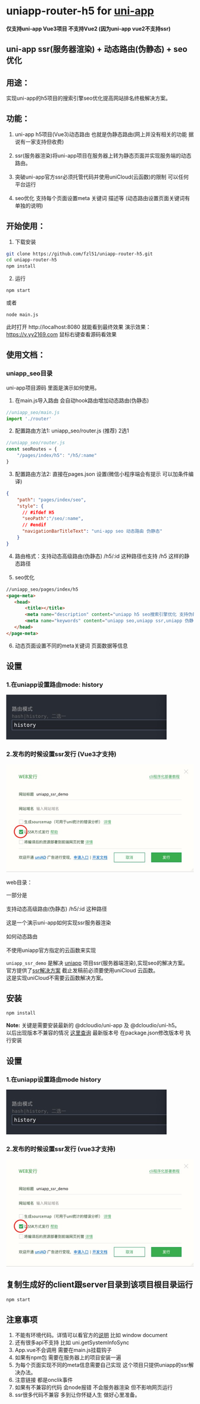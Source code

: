 # uniapp-router-h5  for  <a href="https://uniapp.dcloud.net.cn">uni-app</a>

#### 仅支持uni-app Vue3项目 不支持Vue2 (因为uni-app vue2不支持ssr)

## uni-app ssr(服务器渲染) + 动态路由(伪静态) + seo优化

## 用途：

实现uni-app的h5项目的搜索引擎seo优化提高网站排名终极解决方案。

## 功能：

1. uni-app h5项目(Vue3)动态路由 也就是伪静态路由(网上并没有相关的功能 据说有一家支持但收费)<br><br>
2. ssr(服务器渲染)将uni-app项目在服务器上转为静态页面并实现服务端的动态路由。<br><br>
3. 突破uni-app官方ssr必须托管代码并使用uniCloud(云函数)的限制 可以任何平台运行<br><br>
4. seo优化 支持每个页面设置meta 关键词 描述等 (动态路由设置页面关键词有单独的说明)

## 开始使用：

1. 下载安装

```sh
git clone https://github.com/fzl51/uniapp-router-h5.git
cd uniapp-router-h5
npm install
```

2. 运行

```sh
npm start
```

或者

```sh
node main.js
```

此时打开 http://localhost:8080 就能看到最终效果 演示效果：https://v.yy2169.com 鼠标右键查看源码看效果

## 使用文档：

### uniapp_seo目录

uni-app项目源码 里面是演示如何使用。<br>

1. 在main.js导入路由 会自动hook路由增加动态路由(伪静态)

```js
//uniapp_seo/main.js
import './router'
```

2. 配置路由方法1: uniapp_seo/router.js (推荐) 2选1

```js
//uniapp_seo/router.js
const seoRoutes = {
    "/pages/index/h5": "/h5/:name"
}
```

3. 配置路由方法2: 直接在pages.json 设置(微信小程序端会有提示 可以加条件编译)
```json
{
    "path": "pages/index/seo",
    "style": {
      // #ifdef H5 
      "seoPath":"/seo/:name",
      // #endif 
      "navigationBarTitleText": "uni-app seo 动态路由 伪静态"
    }
}
```

4. 路由格式：支持动态高级路由(伪静态) /h5/:id 这种路径也支持 /h5 这样的静态路径
<br><br>
5. seo优化
 ```html
//uniapp_seo/pages/index/h5
<page-meta>
    <head>
        <title></title>
        <meta name="description" content="uniapp h5 seo搜索引擎优化 支持伪静态" />
        <meta name="keywords" content="uniapp seo,uniapp ssr,uniapp 伪静态" />
    </head>
</page-meta>
```
6. 动态页面设置不同的meta关键词 页面数据等信息 

   
## 设置

### 1.在uniapp设置路由mode:   **history**

<img src="./img/1724013127179.jpg">

### 2.发布的时候设置ssr发行 (**Vue3才支持**)

<img src="./img/1724012956765.jpg">


web目录：

一部分是
<br><br>支持动态高级路由(伪静态) /h5/:id 这种路径<br><br>
这是一个演示uni-app如何实现ssr服务器渲染<br><br>
如何动态路由<br><br>
不使用uniapp官方指定的云函数来实现

`uniapp_ssr_demo` 是解决 [uniapp](https://uniapp.dcloud.net.cn) 项目ssr(服务器端渲染),实现seo的解决方案。
<br>官方提供了[ssr解决方案](https://doc.dcloud.net.cn/uni-app-x/web/ssr.html) 截止发稿前必须要使用uniCloud 云函数。
<br>这是实现uniCloud不需要云函数解决方案。

## 安装

```sh
npm install
```

**Note:** 关键是需要安装最新的 @dcloudio/uni-app 及 @dcloudio/uni-h5。 <br>
以后出现版本不兼容的情况 [这里查询](https://github.com/dcloudio/uni-app/tags) 最新版本号
在package.json修改版本号 执行安装

## 设置

### 1.在uniapp设置路由mode   **history**

<img src="./img/1724013127179.jpg">

### 2.发布的时候设置ssr发行 (vue3才支持)

<img src="./img/1724012956765.jpg">

## 复制生成好的client跟server目录到该项目根目录运行

```sh
npm start
```

## 注意事项

1. 不能有环境代码。详情可以看官方的[说明](https://doc.dcloud.net.cn/uni-app-x/web/ssr.html) 比如 window document
2. 还有很多api不支持 比如 uni.getSystemInfoSync
3. App.vue不会调用 需要在main.js挂载钩子
4. 如果有npm包 需要在服务器上的项目安装一遍
5. 为每个页面实现不同的meta信息需要自己实现 这个项目只提供uniapp的ssr解决办法。
6. 注意链接 都是onclik事件
7. 如果有不兼容的代码 会node报错 不会服务器渲染 但不影响网页运行
8. ssr很多代码不兼容 多到让你怀疑人生 做好心里准备。
